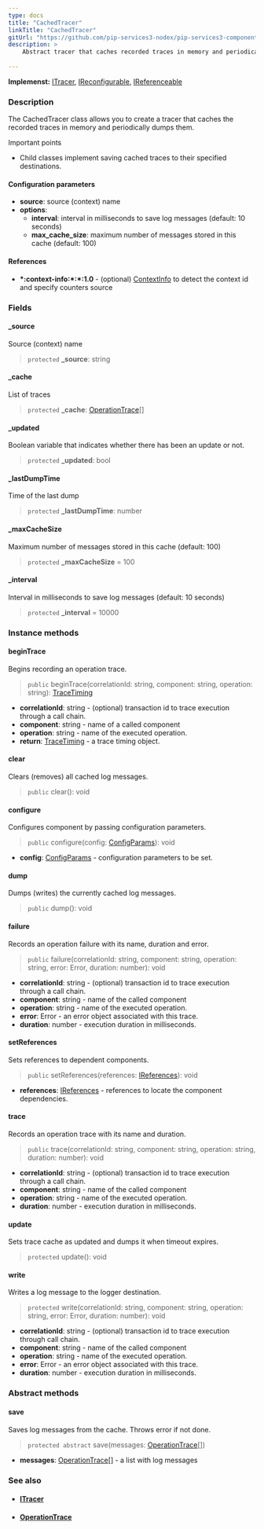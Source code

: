 ```yaml
---
type: docs
title: "CachedTracer"
linkTitle: "CachedTracer"
gitUrl: "https://github.com/pip-services3-nodex/pip-services3-components-nodex"
description: >
    Abstract tracer that caches recorded traces in memory and periodically dumps them.
    
---
```


**Implemenst:** [ITracer](../itracer), [IReconfigurable](../../../commons/config/ireconfigurable), [IReferenceable](../../../commons/refer/ireferenceable)

### Description

The CachedTracer class allows you to create a tracer that caches the recorded traces in memory and periodically dumps them.

Important points

- Child classes implement saving cached traces to their specified destinations.

#### Configuration parameters

- **source**: source (context) name
- **options**:
    - **interval**: interval in milliseconds to save log messages (default: 10 seconds)
    - **max_cache_size**: maximum number of messages stored in this cache (default: 100)        

#### References

- **\*:context-info:\*:\*:1.0** - (optional) [ContextInfo](../../info/context_info) to detect the context id and specify counters source

### Fields

<span class="hide-title-link">

#### _source
Source (context) name
> `protected` **_source**: string

#### _cache
List of traces
> `protected` **_cache**: [OperationTrace](../operation_trace)[]

#### _updated
Boolean variable that indicates whether there has been an update or not.
> `protected` **_updated**: bool

#### _lastDumpTime
Time of the last dump
> `protected` **_lastDumpTime**: number

#### _maxCacheSize
Maximum number of messages stored in this cache (default: 100)
> `protected` **_maxCacheSize** = 100

#### _interval
Interval in milliseconds to save log messages (default: 10 seconds)
> `protected` **_interval** = 10000

</span>


### Instance methods

#### beginTrace
Begins recording an operation trace.

> `public` beginTrace(correlationId: string, component: string, operation: string): [TraceTiming](../trace_timing)

- **correlationId**: string - (optional) transaction id to trace execution through a call chain.
- **component**: string - name of a called component
- **operation**: string - name of the executed operation.
- **return**: [TraceTiming](../trace_timing) - a trace timing object.


#### clear
Clears (removes) all cached log messages.

> `public` clear(): void


#### configure
Configures component by passing configuration parameters.

> `public` configure(config: [ConfigParams](../../../commons/config/config_params)): void

- **config**: [ConfigParams](../../../commons/config/config_params) - configuration parameters to be set.


#### dump
Dumps (writes) the currently cached log messages.

> `public` dump(): void


#### failure
Records an operation failure with its name, duration and error.

> `public` failure(correlationId: string, component: string, operation: string, error: Error,
duration: number): void

- **correlationId**: string - (optional) transaction id to trace execution through a call chain.
- **component**: string - name of the called component
- **operation**: string - name of the executed operation.
- **error**: Error - an error object associated with this trace.
- **duration**: number - execution duration in milliseconds.



#### setReferences
Sets references to dependent components.

> `public` setReferences(references: [IReferences](../../../commons/refer/ireferences)): void

- **references**: [IReferences](../../../commons/refer/ireferences) - references to locate the component dependencies.

#### trace
Records an operation trace with its name and duration.

> `public` trace(correlationId: string, component: string, operation: string, duration: number): void

- **correlationId**: string - (optional) transaction id to trace execution through a call chain.
- **component**: string - name of the called component
- **operation**: string - name of the executed operation.
- **duration**: number - execution duration in milliseconds.


#### update
Sets trace cache as updated
and dumps it when timeout expires.

> `protected` update(): void


#### write
Writes a log message to the logger destination.

> `protected` write(correlationId: string, component: string, operation: string, error: Error, duration: number): void

- **correlationId**: string - (optional) transaction id to trace execution through call chain.
- **component**: string - name of the called component
- **operation**: string - name of the executed operation.
- **error**: Error - an error object associated with this trace.
- **duration**: number - execution duration in milliseconds.


### Abstract methods

#### save
Saves log messages from the cache.
Throws error if not done.

> `protected abstract` save(messages: [OperationTrace](../operation_trace)[])

- **messages**: [OperationTrace](../operation_trace)[] - a list with log messages


### See also
- #### [ITracer](../itracer)
- #### [OperationTrace](../operation_trace)
